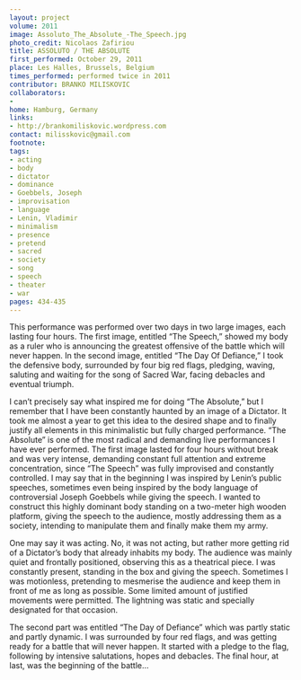 ```yaml
---
layout: project
volume: 2011
image: Assoluto_The_Absolute_-The_Speech.jpg
photo_credit: Nicolaos Zafiriou
title: ASSOLUTO / THE ABSOLUTE
first_performed: October 29, 2011
place: Les Halles, Brussels, Belgium
times_performed: performed twice in 2011
contributor: BRANKO MILISKOVIC
collaborators:
- 
home: Hamburg, Germany
links:
- http://brankomiliskovic.wordpress.com
contact: milisskovic@gmail.com
footnote: 
tags:
- acting
- body
- dictator
- dominance
- Goebbels, Joseph
- improvisation
- language
- Lenin, Vladimir
- minimalism
- presence
- pretend
- sacred
- society
- song
- speech
- theater
- war
pages: 434-435
---
```


This performance was performed over two days in two large images, each lasting four hours. The first image, entitled “The Speech,” showed my body as a ruler who is announcing the greatest offensive of the battle which will never happen. In the second image, entitled “The Day Of Defiance,” I took the defensive body, surrounded by four big red flags, pledging, waving, saluting and waiting for the song of Sacred War, facing debacles and eventual triumph. 

I can’t precisely say what inspired me for doing “The Absolute,” but I remember that I have been constantly haunted by an image of a Dictator. It took me almost a year to get this idea to the desired shape and to finally justify all elements in this minimalistic but fully charged performance. “The Absolute” is one of the most radical and demanding live performances I have ever performed. The first image lasted for four hours without break and was very intense, demanding constant full attention and extreme concentration, since “The Speech” was fully improvised and constantly controlled. I may say that in the beginning I was inspired by Lenin’s public speeches,  sometimes even being inspired by the body language of controversial Joseph Goebbels while giving the speech. I wanted to construct this highly dominant body standing on a two-meter high wooden platform, giving the speech to the audience, mostly addressing them as a society, intending to manipulate them and finally make them my army. 

One may say it was acting. No, it was not acting, but rather more getting rid of a Dictator’s body that already inhabits my body. The audience was mainly quiet and frontally positioned, observing this as a theatrical piece. I was constantly present, standing in the box and giving the speech. Sometimes I was motionless, pretending to mesmerise the audience and keep them in front of me as long as possible. Some limited amount of justified movements were permitted. The lightning was static and specially designated for that occasion. 

The second part was entitled “The Day of Defiance” which was partly static and partly dynamic. I was surrounded by four red flags, and was getting ready for a battle that will never happen. It started with a pledge to the flag, following by intensive salutations, hopes and debacles. The final hour, at last, was the beginning of the battle…
